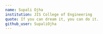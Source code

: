 ```yaml
---
name: Supali Ojha
institution: JIS College of Engineering
quote: If you can dream it, you can do it.
github_user: SupaliOjha
---
```

